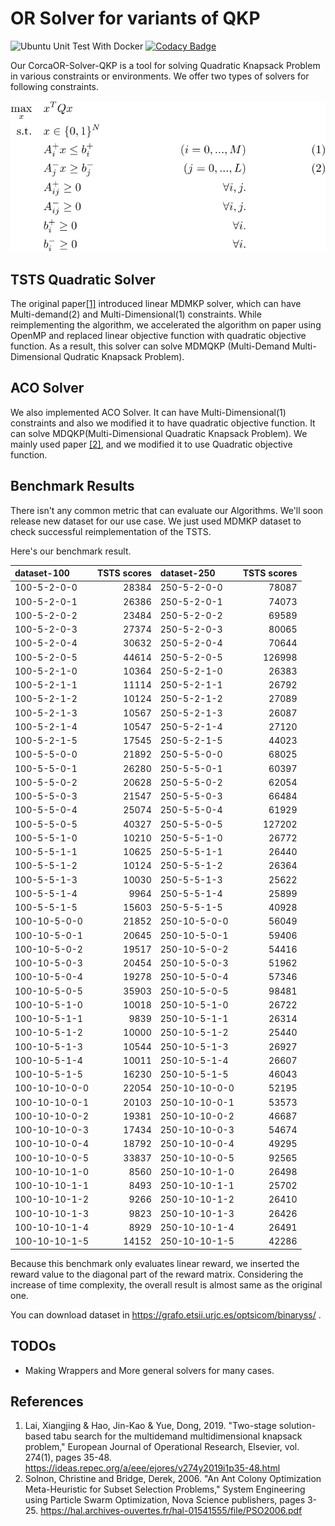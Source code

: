 # OR Solver for variants of QKP

![Ubuntu Unit Test With Docker](https://github.com/corca-ai/CorcaOR-Solver-QKP/workflows/Unit%20Test%20using%20docker/badge.svg)
[![Codacy Badge](https://app.codacy.com/project/badge/Grade/ad04fb509a0d4e18a0726c32dc18207f)](https://www.codacy.com?utm_source=github.com&amp;utm_medium=referral&amp;utm_content=corca-ai/CorcaOR-Solver-QKP&amp;utm_campaign=Badge_Grade)

Our CorcaOR-Solver-QKP is a tool for solving Quadratic Knapsack Problem in various constraints or environments. We offer two types of solvers for following constraints.

![Our Formulation](https://raw.githubusercontent.com/corca-ai/CorcaOR-Solver-QKP/develop/content/Formulation.svg)

## TSTS Quadratic Solver
The original paper[[1]](https://ideas.repec.org/a/eee/ejores/v274y2019i1p35-48.html) introduced linear MDMKP solver, which can have Multi-demand(2) and Multi-Dimensional(1) constraints. While reimplementing the algorithm, we accelerated the algorithm on paper using OpenMP and replaced linear objective function with quadratic objective function. As a result, this solver can solve MDMQKP (Multi-Demand Multi-Dimensional Qudratic Knapsack Problem).

## ACO Solver
We also implemented ACO Solver. It can have Multi-Dimensional(1) constraints and also we modified it to have quadratic objective function. It can solve MDQKP(Multi-Dimensional Quadratic Knapsack Problem). We mainly used paper [[2]](https://hal.archives-ouvertes.fr/hal-01541555/file/PSO2006.pdf), and we modified it to use Quadratic objective function.

## Benchmark Results

There isn't any common metric that can evaluate our Algorithms. We'll soon release new dataset for our use case. We just used MDMKP dataset to check successful reimplementation of the TSTS.

Here's our benchmark result.

| dataset-100 | TSTS scores | dataset-250 | TSTS scores |
| :--- | ---: | :--- | ---: |
| 100-5-2-0-0 | 28384 | 250-5-2-0-0 | 78087 |
| 100-5-2-0-1 | 26386 | 250-5-2-0-1 | 74073 |
| 100-5-2-0-2 | 23484 | 250-5-2-0-2 | 69589 |
| 100-5-2-0-3 | 27374 | 250-5-2-0-3 | 80065 |
| 100-5-2-0-4 | 30632 | 250-5-2-0-4 | 70644 |
| 100-5-2-0-5 | 44614 | 250-5-2-0-5 | 126998 |
| 100-5-2-1-0 | 10364 | 250-5-2-1-0 | 26383 |
| 100-5-2-1-1 | 11114 | 250-5-2-1-1 | 26792 |
| 100-5-2-1-2 | 10124 | 250-5-2-1-2 | 27089 |
| 100-5-2-1-3 | 10567 | 250-5-2-1-3 | 26087 |
| 100-5-2-1-4 | 10547 | 250-5-2-1-4 | 27120 |
| 100-5-2-1-5 | 17545 | 250-5-2-1-5 | 44023 |
| 100-5-5-0-0 | 21892 | 250-5-5-0-0 | 68025 |
| 100-5-5-0-1 | 26280 | 250-5-5-0-1 | 60397 |
| 100-5-5-0-2 | 20628 | 250-5-5-0-2 | 62054 |
| 100-5-5-0-3 | 21547 | 250-5-5-0-3 | 66484 |
| 100-5-5-0-4 | 25074 | 250-5-5-0-4 | 61929 |
| 100-5-5-0-5 | 40327 | 250-5-5-0-5 | 127202 |
| 100-5-5-1-0 | 10210 | 250-5-5-1-0 | 26772 |
| 100-5-5-1-1 | 10625 | 250-5-5-1-1 | 26440 |
| 100-5-5-1-2 | 10124 | 250-5-5-1-2 | 26364 |
| 100-5-5-1-3 | 10030 | 250-5-5-1-3 | 25622 |
| 100-5-5-1-4 | 9964 | 250-5-5-1-4 | 25899 |
| 100-5-5-1-5 | 15603 | 250-5-5-1-5 | 40928 |
| 100-10-5-0-0 | 21852 | 250-10-5-0-0 | 56049 |
| 100-10-5-0-1 | 20645 | 250-10-5-0-1 | 59406 |
| 100-10-5-0-2 | 19517 | 250-10-5-0-2 | 54416 |
| 100-10-5-0-3 | 20454 | 250-10-5-0-3 | 51962 |
| 100-10-5-0-4 | 19278 | 250-10-5-0-4 | 57346 |
| 100-10-5-0-5 | 35903 | 250-10-5-0-5 | 98481 |
| 100-10-5-1-0 | 10018 | 250-10-5-1-0 | 26722 |
| 100-10-5-1-1 | 9839 | 250-10-5-1-1 | 26314 |
| 100-10-5-1-2 | 10000 | 250-10-5-1-2 | 25440 |
| 100-10-5-1-3 | 10544 | 250-10-5-1-3 | 26927 |
| 100-10-5-1-4 | 10011 | 250-10-5-1-4 | 26607 |
| 100-10-5-1-5 | 16230 | 250-10-5-1-5 | 46043 |
| 100-10-10-0-0 | 22054 | 250-10-10-0-0 | 52195 |
| 100-10-10-0-1 | 20103 | 250-10-10-0-1 | 53573 |
| 100-10-10-0-2 | 19381 | 250-10-10-0-2 | 46687 |
| 100-10-10-0-3 | 17434 | 250-10-10-0-3 | 54674 |
| 100-10-10-0-4 | 18792 | 250-10-10-0-4 | 49295 |
| 100-10-10-0-5 | 33837 | 250-10-10-0-5 | 92565 |
| 100-10-10-1-0 | 8560 | 250-10-10-1-0 | 26498 |
| 100-10-10-1-1 | 8493 | 250-10-10-1-1 | 25702 |
| 100-10-10-1-2 | 9266 | 250-10-10-1-2 | 26410 |
| 100-10-10-1-3 | 9823 | 250-10-10-1-3 | 26426 |
| 100-10-10-1-4 | 8929 | 250-10-10-1-4 | 26491 |
| 100-10-10-1-5 | 14152 | 250-10-10-1-5 | 42286 |

Because this benchmark only evaluates linear reward, we inserted the reward value to the diagonal part of the reward matrix. Considering the increase of time complexity, the overall result is almost same as the original one.

You can download dataset in https://grafo.etsii.urjc.es/optsicom/binaryss/ .

## TODOs
-   Making Wrappers and More general solvers for many cases.

## References

1.  Lai, Xiangjing & Hao, Jin-Kao & Yue, Dong, 2019. "Two-stage solution-based tabu search for the multidemand multidimensional knapsack problem," European Journal of Operational Research, Elsevier, vol. 274(1), pages 35-48. <https://ideas.repec.org/a/eee/ejores/v274y2019i1p35-48.html>
2.  Solnon, Christine and Bridge, Derek, 2006. "An Ant Colony Optimization Meta-Heuristic for Subset Selection Problems," System Engineering using Particle Swarm Optimization, Nova Science publishers, pages 3-25. <https://hal.archives-ouvertes.fr/hal-01541555/file/PSO2006.pdf>

